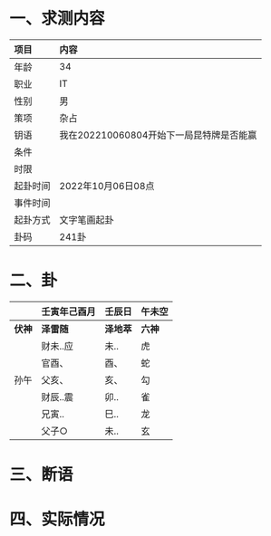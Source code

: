 # 一、求测内容
|项目|内容|
|:-|:-|
|年龄|34|
|职业|IT|
|性别|男|
|策项|杂占|
|钥语|我在202210060804开始下一局昆特牌是否能赢|
|条件||
|时限||
|起卦时间|2022年10月06日08点|
|事件时间||
|起卦方式|文字笔画起卦|
|卦码|241卦|

# 二、卦
||壬寅年己酉月|壬辰日|午未空|
|:-|:-|:-|:-|
|**伏神**|**泽雷随**|**泽地萃**|**六神**|
||财未..应|未..|虎|
||官酉、|酉、|蛇|
|孙午|父亥、|亥、|勾|
||财辰..震|卯..|雀|
||兄寅..|巳..|龙|
||父子○|未..|玄|


# 三、断语

# 四、实际情况